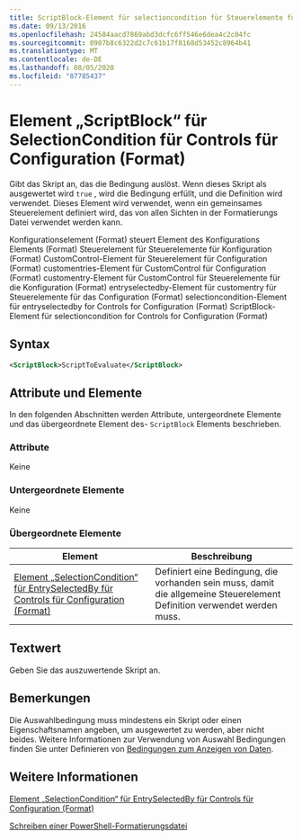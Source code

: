 ```yaml
---
title: ScriptBlock-Element für selectioncondition für Steuerelemente für die Konfiguration (Format) | Microsoft-Dokumentation
ms.date: 09/13/2016
ms.openlocfilehash: 24584aacd7869abd3dcfc6ff546e6dea4c2c04fc
ms.sourcegitcommit: 0907b8c6322d2c7c61b17f8168d53452c8964b41
ms.translationtype: MT
ms.contentlocale: de-DE
ms.lasthandoff: 08/05/2020
ms.locfileid: "87785437"
---
```

# <a name="scriptblock-element-for-selectioncondition-for-controls-for-configuration-format"></a>Element „ScriptBlock“ für SelectionCondition für Controls für Configuration (Format)

Gibt das Skript an, das die Bedingung auslöst. Wenn dieses Skript als ausgewertet wird `true` , wird die Bedingung erfüllt, und die Definition wird verwendet. Dieses Element wird verwendet, wenn ein gemeinsames Steuerelement definiert wird, das von allen Sichten in der Formatierungs Datei verwendet werden kann.

Konfigurationselement (Format) steuert Element des Konfigurations Elements (Format) Steuerelement für Steuerelemente für Konfiguration (Format) CustomControl-Element für Steuerelement für Configuration (Format) customentries-Element für CustomControl für Configuration (Format) customentry-Element für CustomControl für Steuerelemente für die Konfiguration (Format) entryselectedby-Element für customentry für Steuerelemente für das Configuration (Format) selectioncondition-Element für entryselectedby for Controls for Configuration (Format) ScriptBlock-Element für selectioncondition for Controls for Configuration (Format)

## <a name="syntax"></a>Syntax

```xml
<ScriptBlock>ScriptToEvaluate</ScriptBlock>
```

## <a name="attributes-and-elements"></a>Attribute und Elemente

In den folgenden Abschnitten werden Attribute, untergeordnete Elemente und das übergeordnete Element des- `ScriptBlock` Elements beschrieben.

### <a name="attributes"></a>Attribute

Keine

### <a name="child-elements"></a>Untergeordnete Elemente

Keine

### <a name="parent-elements"></a>Übergeordnete Elemente

|Element|Beschreibung|
|-------------|-----------------|
|[Element „SelectionCondition“ für EntrySelectedBy für Controls für Configuration (Format)](./selectioncondition-element-for-entryselectedby-for-controls-for-configuration-format.md)|Definiert eine Bedingung, die vorhanden sein muss, damit die allgemeine Steuerelement Definition verwendet werden muss.|

## <a name="text-value"></a>Textwert

Geben Sie das auszuwertende Skript an.

## <a name="remarks"></a>Bemerkungen

Die Auswahlbedingung muss mindestens ein Skript oder einen Eigenschaftsnamen angeben, um ausgewertet zu werden, aber nicht beides. Weitere Informationen zur Verwendung von Auswahl Bedingungen finden Sie unter Definieren von [Bedingungen zum Anzeigen von Daten](./defining-conditions-for-displaying-data.md).

## <a name="see-also"></a>Weitere Informationen

[Element „SelectionCondition“ für EntrySelectedBy für Controls für Configuration (Format)](./selectioncondition-element-for-entryselectedby-for-controls-for-configuration-format.md)

[Schreiben einer PowerShell-Formatierungsdatei](./writing-a-powershell-formatting-file.md)
